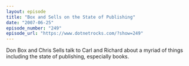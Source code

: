 ```yaml
---
layout: episode
title: "Box and Sells on the State of Publishing"
date: "2007-06-25"
episode_number: "249"
episode_url: "https://www.dotnetrocks.com/?show=249"
---
```


Don Box and Chris Sells talk to Carl and Richard about a myriad of things including the state of publishing, especially books.
